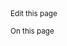 <md-edit-on-github doc-base="https://github.com/swimlane/docspa/blob/master/src/docs/">
  <small><i class="fas fa-edit"></i> Edit this page</small>
</md-edit-on-github>

<small><i class="far fa-file-alt"></i> On this page</small>

<md-toc class="collapsible" min-depth="2"><md-toc>
